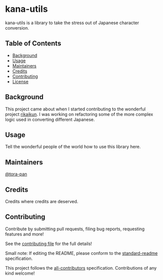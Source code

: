 # kana-utils

kana-utils is a library to take the stress out of Japanese character conversion.

## Table of Contents

- [Background](#background)
- [Usage](#usage)
- [Maintainers](#maintainers)
- [Credits](#credits)
- [Contributing](#contributing)
- [License](#license)

## Background

This project came about when I started contributing to the wonderful project [rikaikun](https://github.com/melink14/rikaikun/). I was working on refactoring some of the more complex logic used in converting different Japanese.

## Usage

Tell the wonderful people of the world how to use this library here.

## Maintainers

[@tora-pan](https://github.com/tora-pan)

## Credits

Credits where credits are deserved.

## Contributing

Contribute by submitting pull requests, filing bug reports, requesting features and more!

See the [contributing file](CONTRIBUTING.md) for the full details!

Small note: If editing the README, please conform to the [standard-readme](https://github.com/RichardLitt/standard-readme) specification.

This project follows the [all-contributors](https://github.com/all-contributors/all-contributors) specification. Contributions of any kind welcome!
